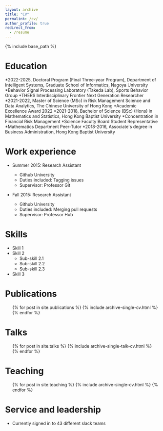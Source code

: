 ```yaml
---
layout: archive
title: "CV"
permalink: /cv/
author_profile: true
redirect_from:
  - /resume
---
```


{% include base_path %}

Education
======

*2022-2025, Doctoral Program (Final Three-year Program), Department of Intelligent Systems, Graduate School of Informatics, Nagoya University
  *Behavior Signal Processing Laboratory (Takeda Lab), Sports Behavior Group
  *THERS Interdisciplinary Frontier Next Generation Researcher
*2021-2022, Master of Science (MSc) in Risk Management Science and Data Analytics, The Chinese University of Hong Kong
  *Academic Excellence Award 2022
*2021-2018, Bachelor of Science (BSc) (Hons) in Mathematics and Statistics, Hong Kong Baptist University 
  *Concentration in Financial Risk Management 
  *Science Faculty Board Student Representative 
  *Mathematics Department Peer-Tutor 
*2018-2016, Associate's degree in Business Administration, Hong Kong Baptist University


Work experience
======
* Summer 2015: Research Assistant
  * Github University
  * Duties included: Tagging issues
  * Supervisor: Professor Git

* Fall 2015: Research Assistant
  * Github University
  * Duties included: Merging pull requests
  * Supervisor: Professor Hub
  
Skills
======
* Skill 1
* Skill 2
  * Sub-skill 2.1
  * Sub-skill 2.2
  * Sub-skill 2.3
* Skill 3

Publications
======
  <ul>{% for post in site.publications %}
    {% include archive-single-cv.html %}
  {% endfor %}</ul>
  
Talks
======
  <ul>{% for post in site.talks %}
    {% include archive-single-talk-cv.html %}
  {% endfor %}</ul>
  
Teaching
======
  <ul>{% for post in site.teaching %}
    {% include archive-single-cv.html %}
  {% endfor %}</ul>
  
Service and leadership
======
* Currently signed in to 43 different slack teams
